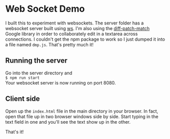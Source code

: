 # Web Socket Demo
I built this to experiment with websockets. The server folder has a websocket server built using [ws](https://github.com/websockets/ws). I'm also using the [diff-patch-match](https://github.com/google/diff-match-patch) Google library in order to collaborately edit in a textarea across connections. I couldn't get the npm package to work so I just dumped it into a file named `dmp.js`. That's pretty much it!

## Running the server
Go into the server directory and  
`$ npm run start`  
Your websocket server is now running on port 8080.

## Client side
Open up the `index.html` file in the main directory in your browser. In fact, open that file up in two browser windows side by side. Start typing in the text field in one and you'll see the text show up in the other.

That's it!
